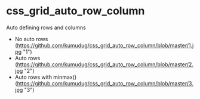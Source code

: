 # css_grid_auto_row_column
Auto defining rows and columns

* No auto rows
(https://github.com/kumudug/css_grid_auto_row_column/blob/master/1.jpg "1")
* Auto rows
(https://github.com/kumudug/css_grid_auto_row_column/blob/master/2.jpg "2")
* Auto rows with minmax()
(https://github.com/kumudug/css_grid_auto_row_column/blob/master/3.jpg "3")
